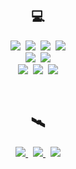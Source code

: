 <h2 align="center"> 💻 </h2>

<p align="center">
  <img src="https://img.shields.io/badge/spring-6DB33F?style=for-the-badge&logo=spring&logoColor=white"/>&nbsp
  <img src="https://img.shields.io/badge/SpringBoot-6DB33F?style=for-the-badge&logo=Spring&logoColor=white"/>&nbsp
  <img src="https://img.shields.io/badge/Java-007396?style=for-the-badge&logo=Java&logoColor=white"/>&nbsp 
  <img src="https://img.shields.io/badge/Kotlin-6940c2?style=for-the-badge&logo=Kotlin&logoColor=white"/> 
  <br>
  <img src="https://img.shields.io/badge/Mysql-015E87?style=for-the-badge&logo=MySql&logoColor=white"/>&nbsp 
  <img src="https://img.shields.io/badge/oracle-EA3133?style=for-the-badge&logo=oracle&logoColor=white"/>
  <br>
  <img src="https://img.shields.io/badge/Javascript-ffb13b?style=for-the-badge&logo=javascript&logoColor=white"/>&nbsp 
  <img src="https://img.shields.io/badge/jquery-1065a9?style=for-the-badge&logo=jquery&logoColor=white"/>&nbsp 
  <img src="https://img.shields.io/badge/css-1572B6?style=for-the-badge&logo=css3&logoColor=white"/>
  <br>
</p>

<br>

<h2 align="center"> 🛰 </h2>
<p align="center">
  <a href="https://www.facebook.com/profile.php?id=100003721659218">
    <img src="https://img.shields.io/badge/facebook-%231DA1F2.svg?&style=for-the-badge&logo=facebook&logoColor=white"/>
  </a>&nbsp 
  <a href="https://www.instagram.com/0.001118_mile/">
    <img src="https://img.shields.io/badge/Instagram-C50CF1?style=for-the-badge&logo=Instagram&logoColor=white&link=https://www.instagram.com/0.001118_mile/"/>
  </a>&nbsp
  <a href="mailto:vvv6737@gmail.com">
    <img src="https://img.shields.io/badge/Gmail-d14836?style=for-the-badge&logo=Gmail&logoColor=white&link=vvv6737@gmail.com"/>
  </a>
</p>
